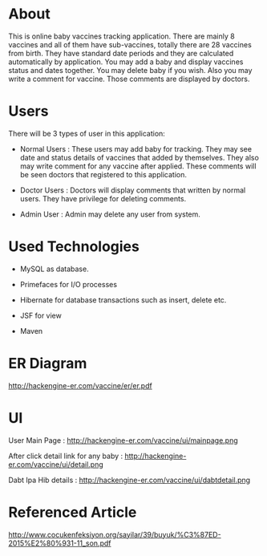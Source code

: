 # About

This is online baby vaccines tracking application. There are mainly 8 vaccines and all of them have sub-vaccines, totally there are 28 vaccines from birth.
They have standard date periods and they are calculated automatically by application. You may add a baby and display vaccines status and dates together. You 
may delete baby if you wish. Also you may write a comment for vaccine. Those comments are displayed by doctors.

# Users

There will be 3 types of user in this application:

* Normal Users : These users may add baby for tracking. They may see date and status details of vaccines that added by themselves. They also may
            write comment for any vaccine after applied. These comments will be seen doctors that registered to this application.

* Doctor Users : Doctors will display comments that written by normal users. They have privilege for deleting comments.

* Admin User : Admin may delete any user from system.

# Used Technologies

* MySQL as database.
    
* Primefaces for I/O processes

* Hibernate for database transactions such as insert, delete etc.

* JSF for view

* Maven

# ER Diagram

http://hackengine-er.com/vaccine/er/er.pdf

# UI

User Main Page : http://hackengine-er.com/vaccine/ui/mainpage.png

After click detail link for any baby : http://hackengine-er.com/vaccine/ui/detail.png

Dabt Ipa Hib details : http://hackengine-er.com/vaccine/ui/dabtdetail.png

# Referenced Article

http://www.cocukenfeksiyon.org/sayilar/39/buyuk/%C3%87ED-2015%E2%80%931-11_son.pdf


